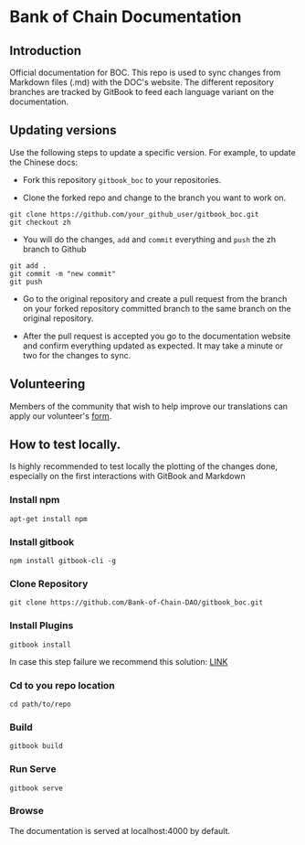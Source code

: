 # Bank of Chain Documentation

## Introduction

Official documentation for BOC. This repo is used to sync changes from Markdown files (.md) with the DOC's website. The different repository branches are tracked by GitBook to feed each language variant on the documentation.

## Updating versions

Use the following steps to update a specific version. For example, to update the Chinese docs:

- Fork this repository ```gitbook_boc``` to your repositories.

- Clone the forked repo and change to the branch you want to work on.
```
git clone https://github.com/your_github_user/gitbook_boc.git
git checkout zh
```
- You will do the changes, ```add``` and ```commit``` everything and ```push``` the zh branch to Github
```
git add .
git commit -m "new commit"
git push
```

- Go to the original repository and create a pull request from the branch on your forked repository committed branch to the same branch on the original repository.

- After the pull request is accepted you go to the documentation website and confirm everything updated as expected. It may take a minute or two for the changes to sync.

## Volunteering

Members of the community that wish to help improve our translations can apply our volunteer's [form](https://docs.google.com/forms/d/e/1FAIpQLScj-J4PhhZCeoRy5MvwlXj1EqipYp6wZWhx5QwIvasuFllnTg/viewform).

## How to test locally.

Is highly recommended to test locally the plotting of the changes done, especially on the first interactions with GitBook and Markdown 

### Install npm
```
apt-get install npm
```
### Install gitbook
```
npm install gitbook-cli -g
```

### Clone Repository
```
git clone https://github.com/Bank-of-Chain-DAO/gitbook_boc.git
```
### Install Plugins
```
gitbook install
```
In case this step failure we recommend this solution: [LINK](https://flaviocopes.com/cb-apply-not-a-function/)

### Cd to you repo location
```
cd path/to/repo
```
### Build
```
gitbook build
```
### Run Serve
```
gitbook serve
```
### Browse
The documentation is served at localhost:4000 by default.
